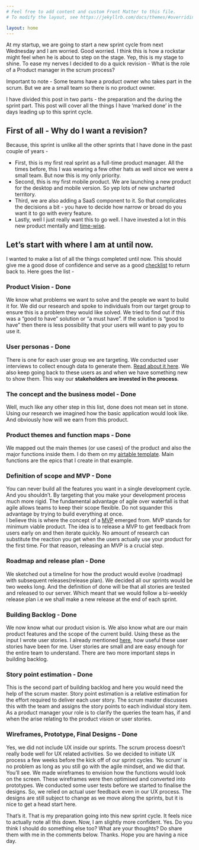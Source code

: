 ```yaml
---
# Feel free to add content and custom Front Matter to this file.
# To modify the layout, see https://jekyllrb.com/docs/themes/#overriding-theme-defaults

layout: home
---
```

At my startup, we are going to start a new sprint cycle from next Wednesday and I am worried. Good worried. I think this is how a rockstar might feel when he is about to step on the stage. Yep, this is my stage to shine. To ease my nerves I decided to do a quick revision - What is the role of a Product manager in the scrum process?

Important to note - Some teams have a product owner who takes part in the scrum. But we are a small team so there is no product owner. 

I have divided this post in two parts - the preparation and the during the sprint part. This post will cover all the things I have ‘marked done’ in the days leading up to this sprint cycle. 
 
## First of all - Why do I want a revision?
Because, this sprint is unlike all the other sprints that I have done in the past couple of years -
- First, this is my first real sprint as a full-time product manager. All the times before, this I was wearing a few other hats as well since we were a small team. But now this is my only priority. 
- Second, this is my first mobile product. We are launching a new product for the desktop and mobile version. So yep lots of new uncharted territory. 
- Third, we are also adding a SaaS component to it. So that complicates the decisions a bit - you have to decide how narrow or broad do you want it to go with every feature. 
- Lastly, well I just really want this to go well. I have invested a lot in this new product mentally and [time-wise](http://www.betterproductmanager.com/day-in-life-of-product-manager/). 

## Let’s start with where I am at until now. 
I wanted to make a list of all the things completed until now. This should give me a good dose of confidence and serve as a good [checklist](https://www.romanpichler.com/blog/the-product-owners-checklist-for-the-first-sprint-in-scrum/)  to return back to.
Here goes the list -

### Product Vision - Done
We know what problems we want to solve and the people we want to build it for. We did our research and spoke to individuals from our target group to ensure this is a problem they would like solved. We tried to find out if this was a “good to have” solution or “a must have”. If the solution is “good to have” then there is less possibility that your users will want to pay you to use it. 

### User personas - Done
There is one for each user group we are targeting. We conducted user interviews to collect enough data to generate them. [Read about it here](http://www.betterproductmanager.com/how-to-make-user-persona-for-your-first-product/).  We also keep going back to these users as and when we have something new to show them. This way our **stakeholders are invested in the process**. 

### The concept and the business model - Done
Well, much like any other step in this list, done does not mean set in stone. Using our research we imagined how the basic application would look like. And obviously how will we earn from this product. 

### Product themes and function maps - Done
We mapped out the main themes (or use cases) of the product and also the major functions inside them. I do them on my [airtable template](http://www.betterproductmanager.com/i-use-airtable-to-make-user-stories/). Main functions are the epics that I create in that example. 
 
### Definition of scope and MVP - Done
You can never build all the features you want in a single development cycle. And you shouldn’t. By targeting that you make your development process much more rigid. The fundamental advantage of agile over waterfall is that agile allows teams to keep their scope flexible. Do not squander this advantage by trying to build everything at once. \
I believe this is where the concept of a [MVP](https://en.wikipedia.org/wiki/Minimum_viable_product) emerged from. MVP stands for minimum viable product. The idea is to release a MVP to get feedback from users early on and then iterate quickly. No amount of research can substitute the reaction you get when the users actually use your product for the first time. For that reason, releasing an MVP is a crucial step. 

### Roadmap and release plan - Done
We sketched out a timeline for how the product would evolve (roadmap) with subsequent releases(release plan). We decided all our sprints would be two weeks long. And the definition of done will be that all stories are tested and released to our server. 
Which meant that we would follow a bi-weekly release plan i.e we shall make a new release at the end of each sprint. 

### Building Backlog - Done
We now know what our product vision is. We also know what are our main product features and the scope of the current build. Using these as the input I wrote user stories. I already mentioned [here](http://www.betterproductmanager.com/i-use-airtable-to-make-user-stories/), how useful these user stories have been for me. User stories are small and are easy enough for the entire team to understand. 
There are two more important steps in building backlog. 

### Story point estimation - Done
This is the second part of building backlog and here you would need the help of the scrum master. Story point estimation is a relative estimation for the effort required to deliver each user story. The scrum master discusses this with the team and assigns the story points to each individual story item. As a product manager your role is to clarify the queries the team has, if and when the arise relating to the product vision or user stories.

### Wireframes, Prototype, Final Designs - Done 
Yes, we did not include UX inside our sprints. The scrum process doesn’t really bode well for UX related activities. So we decided to initiate UX process a few weeks before the kick off of our sprint cycles. ‘No scrum’ is no problem as long as you still go with the agile mindset, and we did that. You’ll see.
We made wireframes to envision how the functions would look on the screen. These wireframes were then optimised and converted into prototypes. We conducted some user tests before we started to finalise the designs. So, we relied on actual user feedback even in our UX process. The designs are still subject to change as we move along the sprints, but it is nice to get a head start here. 



That’s it. That is my preparation going into this new sprint cycle. It feels nice to actually note all this down. Now, I am slightly more confident. Yes. 
Do you think I should do something else too? What are your thoughts? 
Do share them with me in the comments below. 
Thanks. Hope you are having a nice day. 


